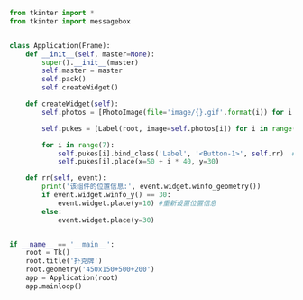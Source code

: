 
<BlogInfo id="802" title="21.扑克牌place布局管理" author="白日梦想猿" pv=0 read_times=0 pre_cost_time=0分49秒 category="GUI编程" tag_list="['GUI编程']" create_time="2020.06.28 16:11:51" update_time="2020.06.28 17:15:58" />

```python
from tkinter import *
from tkinter import messagebox


class Application(Frame):
    def __init__(self, master=None):
        super().__init__(master)
        self.master = master
        self.pack()
        self.createWidget()

    def createWidget(self):
        self.photos = [PhotoImage(file='image/{}.gif'.format(i)) for i in ['a', 'b', 'c', 'd', 'e', 'f', 'g']]

        self.pukes = [Label(root, image=self.photos[i]) for i in range(7)]

        for i in range(7):
            self.pukes[i].bind_class('Label', '<Button-1>', self.rr)  # 事件绑定(按事件类型绑定)
            self.pukes[i].place(x=50 + i * 40, y=30)

    def rr(self, event):
        print('该组件的位置信息:', event.widget.winfo_geometry())
        if event.widget.winfo_y() == 30:
            event.widget.place(y=10) #重新设置位置信息
        else:
            event.widget.place(y=30)


if __name__ == '__main__':
    root = Tk()
    root.title('扑克牌')
    root.geometry('450x150+500+200')
    app = Application(root)
    app.mainloop()

```
